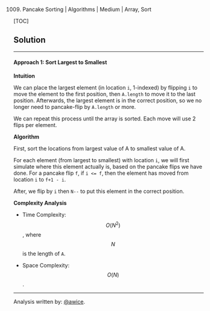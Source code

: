 1009. Pancake Sorting | Algorithms | Medium | Array, Sort

[TOC]

## Solution
---
#### Approach 1: Sort Largest to Smallest

**Intuition**

We can place the largest element (in location `i`, 1-indexed) by flipping `i` to move the element to the first position, then `A.length` to move it to the last position.  Afterwards, the largest element is in the correct position, so we no longer need to pancake-flip by `A.length` or more.

We can repeat this process until the array is sorted.  Each move will use 2 flips per element.

**Algorithm**

First, sort the locations from largest value of A to smallest value of A.

For each element (from largest to smallest) with location `i`, we will first simulate where this element actually is, based on the pancake flips we have done.  For a pancake flip `f`, if `i <= f`, then the element has moved from location `i` to `f+1 - i`.

After, we flip by `i` then `N--` to put this element in the correct position.



**Complexity Analysis**

* Time Complexity:  $$O(N^2)$$, where $$N$$ is the length of `A`.

* Space Complexity:  $$O(N)$$.




---
Analysis written by: [@awice](https://leetcode.com/awice).
